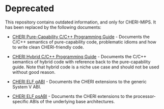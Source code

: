 # Deprecated

This repository contains outdated information, and only for CHERI-MIPS. It has been replaced by the following documents:

- [CHERI Pure-Capability C/C++ Programming Guide] - Documents the C/C++ semantics of pure-capability code, problematic idioms and how to write clean CHERI-friendly code.

- [CHERI Hybrid C/C++ Programming Guide] - Documents the C/C++ semantics of hybrid code with reference back to the pure-capability guide. Note that hybrid code is a niche use case and should not be used without good reason.

- [CHERI ELF gABI] - Documents the CHERI extensions to the generic System V ABI.

- [CHERI ELF psABI] - Documents the CHERI extensions to the processor-specific ABIs of the underlying base architectures.

[CHERI Pure-Capability C/C++ Programming Guide]: https://github.com/CTSRD-CHERI/cheri-c-programming
[CHERI Hybrid C/C++ Programming Guide]: https://github.com/CTSRD-CHERI/cheri-hybrid-c-guide
[CHERI ELF gABI]: https://github.com/CTSRD-CHERI/cheri-elf-gabi
[CHERI ELF psABI]: https://github.com/CTSRD-CHERI/cheri-elf-psabi
